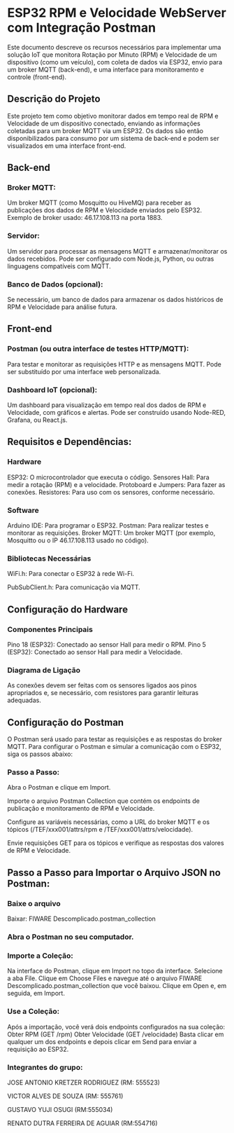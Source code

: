 # ESP32 RPM e Velocidade WebServer com Integração Postman
Este documento descreve os recursos necessários para implementar uma solução IoT que monitora Rotação por Minuto (RPM) e Velocidade de um dispositivo (como um veículo), com coleta de dados via ESP32, envio para um broker MQTT (back-end), e uma interface para monitoramento e controle (front-end).

## Descrição do Projeto
Este projeto tem como objetivo monitorar dados em tempo real de RPM e Velocidade de um dispositivo conectado, enviando as informações coletadas para um broker MQTT via um ESP32. Os dados são então disponibilizados para consumo por um sistema de back-end e podem ser visualizados em uma interface front-end.

## Back-end
### Broker MQTT:

Um broker MQTT (como Mosquitto ou HiveMQ) para receber as publicações dos dados de RPM e Velocidade enviados pelo ESP32.
Exemplo de broker usado: 46.17.108.113 na porta 1883.
### Servidor:

Um servidor para processar as mensagens MQTT e armazenar/monitorar os dados recebidos.
Pode ser configurado com Node.js, Python, ou outras linguagens compatíveis com MQTT.
### Banco de Dados (opcional):

Se necessário, um banco de dados para armazenar os dados históricos de RPM e Velocidade para análise futura.

## Front-end
### Postman (ou outra interface de testes HTTP/MQTT):

Para testar e monitorar as requisições HTTP e as mensagens MQTT.
Pode ser substituído por uma interface web personalizada.
### Dashboard IoT (opcional):

Um dashboard para visualização em tempo real dos dados de RPM e Velocidade, com gráficos e alertas. Pode ser construído usando Node-RED, Grafana, ou React.js.

## Requisitos e Dependências:
### Hardware
ESP32: O microcontrolador que executa o código.
Sensores Hall: Para medir a rotação (RPM) e a velocidade.
Protoboard e Jumpers: Para fazer as conexões.
Resistores: Para uso com os sensores, conforme necessário.

### Software
Arduino IDE: Para programar o ESP32.
Postman: Para realizar testes e monitorar as requisições.
Broker MQTT: Um broker MQTT (por exemplo, Mosquitto ou o IP 46.17.108.113 usado no código).

### Bibliotecas Necessárias
WiFi.h: Para conectar o ESP32 à rede Wi-Fi.

PubSubClient.h: Para comunicação via MQTT.

## Configuração do Hardware
### Componentes Principais
Pino 18 (ESP32): Conectado ao sensor Hall para medir o RPM.
Pino 5 (ESP32): Conectado ao sensor Hall para medir a Velocidade.
### Diagrama de Ligação
As conexões devem ser feitas com os sensores ligados aos pinos apropriados e, se necessário, com resistores para garantir leituras adequadas.

## Configuração do Postman
O Postman será usado para testar as requisições e as respostas do broker MQTT. Para configurar o Postman e simular a comunicação com o ESP32, siga os passos abaixo:
### Passo a Passo:
Abra o Postman e clique em Import.

Importe o arquivo Postman Collection que contém os endpoints de publicação e monitoramento de RPM e Velocidade.

Configure as variáveis necessárias, como a URL do broker MQTT e os tópicos (/TEF/xxx001/attrs/rpm e /TEF/xxx001/attrs/velocidade).

Envie requisições GET para os tópicos e verifique as respostas dos valores de RPM e Velocidade.

## Passo a Passo para Importar o Arquivo JSON no Postman:
### Baixe o arquivo 

Baixar: FIWARE Descomplicado.postman_collection
### Abra o Postman no seu computador.

### Importe a Coleção:

Na interface do Postman, clique em Import no topo da interface.
Selecione a aba File.
Clique em Choose Files e navegue até o arquivo FIWARE Descomplicado.postman_collection que você baixou.
Clique em Open e, em seguida, em Import.

### Use a Coleção:

Após a importação, você verá dois endpoints configurados na sua coleção:
Obter RPM (GET /rpm)
Obter Velocidade (GET /velocidade)
Basta clicar em qualquer um dos endpoints e depois clicar em Send para enviar a requisição ao ESP32.

### Integrantes do grupo:
JOSE ANTONIO KRETZER RODRIGUEZ (RM: 555523)

VICTOR ALVES DE SOUZA (RM: 555761)

GUSTAVO YUJI OSUGI (RM:555034)

RENATO DUTRA FERREIRA DE AGUIAR (RM:554716)


